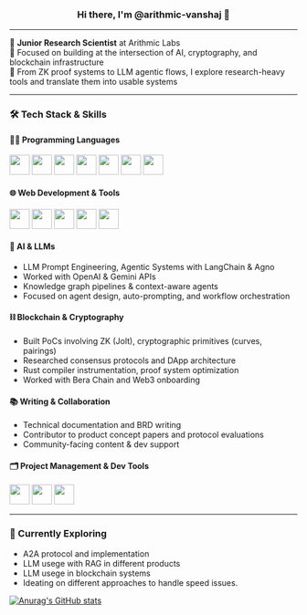<h3 align="center">Hi there, I'm @arithmic-vanshaj 👋</h3>

---

🔬 **Junior Research Scientist** at Arithmic Labs  
🧠 Focused on building at the intersection of AI, cryptography, and blockchain infrastructure  
🧪 From ZK proof systems to LLM agentic flows, I explore research-heavy tools and translate them into usable systems

---

### 🛠️ Tech Stack & Skills

#### 🧑‍💻 Programming Languages
<p>
  <img src="https://cdn.jsdelivr.net/gh/devicons/devicon/icons/python/python-original.svg" width="35" />
  <img src="https://cdn.jsdelivr.net/gh/devicons/devicon/icons/rust/rust-plain.svg" width="35" />
  <img src="https://cdn.jsdelivr.net/gh/devicons/devicon/icons/go/go-original.svg" width="35" />
  <img src="https://cdn.jsdelivr.net/gh/devicons/devicon/icons/typescript/typescript-original.svg" width="35" />
  <img src="https://cdn.jsdelivr.net/gh/devicons/devicon/icons/javascript/javascript-original.svg" width="35" />
  <img src="https://cdn.jsdelivr.net/gh/devicons/devicon/icons/html5/html5-original.svg" width="35" />
  <img src="https://cdn.jsdelivr.net/gh/devicons/devicon/icons/css3/css3-original.svg" width="35" />
</p>

#### 🌐 Web Development & Tools
<p>
  <img src="https://cdn.jsdelivr.net/gh/devicons/devicon/icons/nodejs/nodejs-original.svg" width="35" />
  <img src="https://cdn.jsdelivr.net/gh/devicons/devicon/icons/express/express-original.svg" width="35" />
  <img src="https://cdn.jsdelivr.net/gh/devicons/devicon/icons/react/react-original.svg" width="35" />
  <img src="https://cdn.jsdelivr.net/gh/devicons/devicon/icons/jekyll/jekyll-original.svg" width="35" />
  <img src="https://cdn.jsdelivr.net/gh/devicons/devicon/icons/postman/postman-icon.svg" width="35" />
</p>

#### 🤖 AI & LLMs
- LLM Prompt Engineering, Agentic Systems with LangChain & Agno  
- Worked with OpenAI & Gemini APIs  
- Knowledge graph pipelines & context-aware agents  
- Focused on agent design, auto-prompting, and workflow orchestration

#### ⛓️ Blockchain & Cryptography
- Built PoCs involving ZK (Jolt), cryptographic primitives (curves, pairings)  
- Researched consensus protocols and DApp architecture  
- Rust compiler instrumentation, proof system optimization  
- Worked with Bera Chain and Web3 onboarding

#### 📚 Writing & Collaboration
- Technical documentation and BRD writing  
- Contributor to product concept papers and protocol evaluations  
- Community-facing content & dev support  

#### 🗂️ Project Management & Dev Tools
<p>
  <img src="https://cdn.jsdelivr.net/gh/devicons/devicon/icons/git/git-original.svg" width="35" />
  <img src="https://cdn.jsdelivr.net/gh/devicons/devicon/icons/slack/slack-original.svg" width="35" />
  <img src="https://cdn.jsdelivr.net/gh/devicons/devicon/icons/jira/jira-original.svg" width="35" />
</p>

---

### 🌱 Currently Exploring
- A2A protocol and implementation
- LLM usege with RAG in different products
- LLM usege in blockchain systems
- Ideating on different approaches to handle speed issues.

[![Anurag's GitHub stats](https://github-readme-stats.vercel.app/api?username=arithmic-vanshaj)](https://github.com/anuraghazra/github-readme-stats)

<!---
arithmic-vanshaj/arithmic-vanshaj is a ✨ special ✨ repository because its `README.md` (this file) appears on your GitHub profile.
--->
